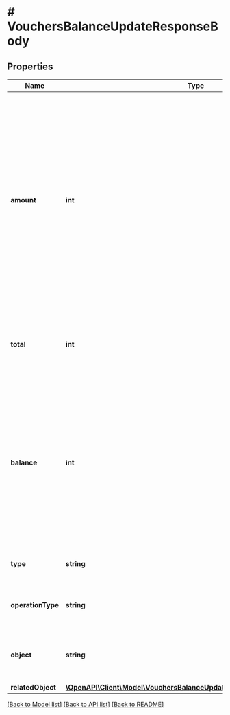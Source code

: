 # # VouchersBalanceUpdateResponseBody

## Properties

Name | Type | Description | Notes
------------ | ------------- | ------------- | -------------
**amount** | **int** | The incremental amount added (positive integer) or subtracted (negative integer) to the current balance on the gift card or loyalty card. Value is multiplied by 100 to precisely represent 2 decimal places. For example, $100 amount is written as 10000. | [optional]
**total** | **int** | Total income incurred over the lifespan of the gift card or loyalty card. | [optional]
**balance** | **int** | The balance after adding or subtracting a specified amount. Value is multiplied by 100 to precisely represent 2 decimal places. For example, $100 amount is written as 10000. | [optional]
**type** | **string** | The type of voucher being modified. | [optional]
**operationType** | **string** | The type of the operation being performed. | [optional] [default to 'MANUAL']
**object** | **string** | The type of the object represented by JSON. Default is &#x60;balance&#x60;. | [optional] [default to 'balance']
**relatedObject** | [**\OpenAPI\Client\Model\VouchersBalanceUpdateResponseBodyRelatedObject**](VouchersBalanceUpdateResponseBodyRelatedObject.md) |  | [optional]

[[Back to Model list]](../../README.md#models) [[Back to API list]](../../README.md#endpoints) [[Back to README]](../../README.md)
